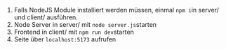 1. Falls NodeJS Module installiert werden müssen, einmal ``npm i``in server/ und client/ ausführen.
2. Node Server in server/ mit ``node server.js``starten
3. Frontend in client/ mit ``npm run dev``starten
4. Seite über ``localhost:5173`` aufrufen
